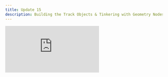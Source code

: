 ```yaml
---
title: Update 15
description: Building the Track Objects & Tinkering with Geometry Nodes
---
```

<div class="embed-wrapper"><iframe src="https://www.youtube.com/embed/0ALVQf8RphU?si=C_BhWLYdSGMelT2Z" title="YouTube video player" frameborder="0" allow="accelerometer; autoplay; clipboard-write; encrypted-media; gyroscope; picture-in-picture; web-share" referrerpolicy="strict-origin-when-cross-origin" allowfullscreen></iframe></div>
